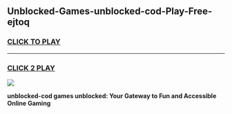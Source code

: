 
## Unblocked-Games-unblocked-cod-Play-Free-ejtoq
<h3>
<a href="https://premium76.site?title=unblocked-cod&ref=21A">CLICK TO PLAY</a></h3>
<hr>

<h3>
<a href="https://premium76.site?title=unblocked-cod&ref=21A">CLICK 2 PLAY</a>
  
</h3>

<a href="https://premium76.site?title=unblocked-cod&ref=21A"><img src="https://clearcache.store/games.png"></a>


**unblocked-cod games unblocked: Your Gateway to Fun and Accessible Online Gaming**
